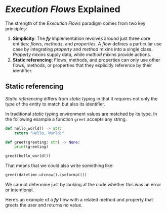 # _Execution Flows_ Explained

The strength of the _Execution Flows_ paradigm comes from two key principles:

1. **Simplicity**: The ___fy___ implementation revolves around just three core entities: _flows_, _methods_, and _properties_. A _flow_ defines a particular use case by integrating _property_ and _method_ mixins into a single class. _Property_ mixins supply data, while _method_ mixins provide actions.
2. **Static referencing**: Flows, methods, and properties can only use other flows, methods, or properties that they explicitly reference by their identifier.

## Static referencing

_Static referencing_ differs from _static typing_ in that it requires not only the type of the entity to match but also its identifier.

In traditional _static typing_ environment values are matched by its type. In the following example a function `greet` accepts any string.

```python
def hello_world() -> str:
    return "Hello, World!"

def greet(greeting: str) -> None:
    print(greeting)

greet(hello_world())
```

That means that we could also write something like:

```python
greet(datetime.utcnow().isoformat())
```

We cannot determine just by looking at the code whether this was an error or intentional.

Here’s an example of a ___fy___ flow with a related method and property that greets the user and returns no value.
